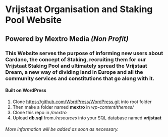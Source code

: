 # Vrijstaat Organisation and **Staking Pool** Website              
## Powered by Mextro Media _(Non Profit)_

### This Website serves the purpose of informing new users about Cardano, the concept of Staking, recruiting them for our Vrijstaat Staking Pool and ultimately spread the Vrijstaat Dream, a new way of dividing land in Europe and all the community services and constitutions that go along with it.

#### Built on WordPress 
1. Clone https://github.com/WordPress/WordPress.git into root folder
1. Then make a folder named **mextro** in _wp-content/themes/_
1. Clone this repo in _/mextro_
1. Upload **db.sql** from _/resources_ into your SQL database named **vrijstaat**


###### More information will be added as soon as necessary.
